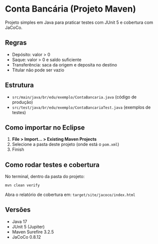 # Conta Bancária (Projeto Maven)
Projeto simples em Java para praticar testes com JUnit 5 e cobertura com JaCoCo.

## Regras
- Depósito: valor > 0
- Saque: valor > 0 e saldo suficiente
- Transferência: saca da origem e deposita no destino
- Titular não pode ser vazio

## Estrutura
- `src/main/java/br/edu/exemplo/ContaBancaria.java` (código de produção)
- `src/test/java/br/edu/exemplo/ContaBancariaTest.java` (exemplos de testes)

## Como importar no Eclipse
1. **File > Import… > Existing Maven Projects**
2. Selecione a pasta deste projeto (onde está o `pom.xml`)
3. Finish

## Como rodar testes e cobertura
No terminal, dentro da pasta do projeto:
```bash
mvn clean verify
```
Abra o relatório de cobertura em:
`target/site/jacoco/index.html`

## Versões
- Java 17
- JUnit 5 (Jupiter)
- Maven Surefire 3.2.5
- JaCoCo 0.8.12

